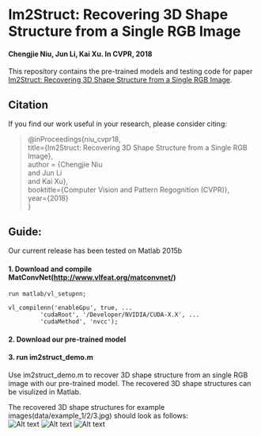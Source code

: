 # Im2Struct: Recovering 3D Shape Structure from a Single RGB Image
#### Chengjie Niu, Jun Li, Kai Xu. In CVPR, 2018 
This repository contains the pre-trained models and testing code for paper [Im2Struct: Recovering 3D Shape Structure from a Single RGB Image](https://kevinkaixu.net/papers/niu_cvpr18_im2struct.pdf).

   
## Citation
If you find our work useful in your research, please consider citing:  

> @inProceedings{niu_cvpr18,  
>   	title={Im2Struct: Recovering 3D Shape Structure from a Single RGB Image},  
>   	author = {Chengjie Niu  
>   	and Jun Li  
>   	and Kai Xu},  
>   	booktitle={Computer Vision and Pattern Regognition (CVPR)},   
>   	year={2018}  
> }

##  Guide:

Our current release has been tested on Matlab 2015b

#### 1. Download and compile MatConvNet(http://www.vlfeat.org/matconvnet/)
	run matlab/vl_setupnn;   

	vl_compilenn('enableGpu', true, ... 
		     'cudaRoot', '/Developer/NVIDIA/CUDA-X.X', ... 
		     'cudaMethod', 'nvcc');

 
#### 2. Download our pre-trained model



#### 3. run im2struct_demo.m
Use im2struct_demo.m to recover 3D shape structure from an single RGB image with our pre-trained model. The recovered 3D shape structures can be visulized in Matlab.

The recovered 3D shape structures for example images(data/example_1/2/3.jpg) should look as follows:  
![Alt text](https://github.com/chengjieniu/Im2Struct/raw/master/image_show/1.png)
![Alt text](https://github.com/chengjieniu/Im2Struct/raw/master/image_show/2.png)
![Alt text](https://github.com/chengjieniu/Im2Struct/raw/master/image_show/3.png)
  
  


